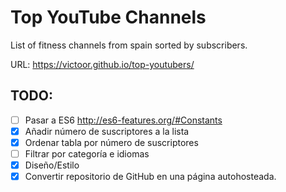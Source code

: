 # Top YouTube Channels
List of fitness channels from spain sorted by subscribers.

URL: https://victoor.github.io/top-youtubers/

## TODO:
- [ ] Pasar a ES6 http://es6-features.org/#Constants
- [X] Añadir número de suscriptores a la lista
- [X] Ordenar tabla por número de suscriptores
- [ ] Filtrar por categoría e idiomas
- [X] Diseño/Estilo
- [X] Convertir repositorio de GitHub en una página autohosteada.

